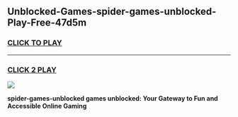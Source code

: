 
## Unblocked-Games-spider-games-unblocked-Play-Free-47d5m
<h3>
<a href="https://premium76.site?title=spider-games-unblocked&ref=24M">CLICK TO PLAY</a></h3>
<hr>

<h3>
<a href="https://premium76.site?title=spider-games-unblocked&ref=24M">CLICK 2 PLAY</a>
  
</h3>

<a href="https://premium76.site?title=spider-games-unblocked&ref=24M"><img src="https://clearcache.store/games.png"></a>


**spider-games-unblocked games unblocked: Your Gateway to Fun and Accessible Online Gaming**
